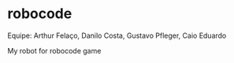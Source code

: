 # robocode

Equipe: Arthur Felaço, Danilo Costa, Gustavo Pfleger, Caio Eduardo

My robot for robocode game
